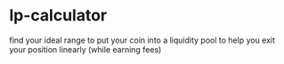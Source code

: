 # lp-calculator
find your ideal range to put your coin into a liquidity pool to help you exit your position linearly (while earning fees)
